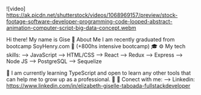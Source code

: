 ![video] https://ak.picdn.net/shutterstock/videos/1068969157/preview/stock-footage-software-developer-programming-code-looped-abstract-animation-computer-script-big-data-concept.webm

Hi there! My name is Gise 👋
About Me
I am recently graduated from bootcamp SoyHenry.com 🚀 (+800hs intensive bootcamp) 🎓
⚙️ My tech skills:
--> JavaScript
--> HTML/CSS
--> React
--> Redux
--> Express
--> Node JS
--> PostgreSQL
--> Sequelize

🔬 I am currently learning TypeScript and open to learn any other tools that can help me to grow up as a professional. 🙌
💬 Conect with me:
--> Linkedin: https://www.linkedin.com/in/elizabeth-giselle-taboada-fullstackdeveloper

